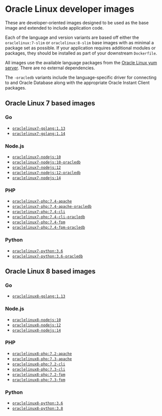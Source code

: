 # Oracle Linux developer images

These are developer-oriented images designed to be used as the base image and
extended to include application code.

Each of the language and version variants are based off either the
`oraclelinux:7-slim` or `oraclelinux:8-slim` base images with as minimal a
package set as possible. If your application requires additional modules or
packages, they should be installed as part of your downstream `Dockerfile`.

All images use the available language packages from the
[Oracle Linux yum server](https://yum.oracle.com). There are no external
dependencies.

The `-oracledb` variants include the language-specific driver for connecting to
and Oracle Database along with the appropriate Oracle Instant Client packages.

## Oracle Linux 7 based images

### Go

* [`oraclelinux7-golang:1.13`](oraclelinux7/golang/1.13/Dockerfile)
* [`oraclelinux7-golang:1.14`](oraclelinux7/golang/1.14/Dockerfile)

### Node.js

* [`oraclelinux7-nodejs:10`](oraclelinux7/nodejs/10/Dockerfile)
* [`oraclelinux7-nodejs:10-oracledb`](oraclelinux7/nodejs/10-oracledb/Dockerfile)
* [`oraclelinux7-nodejs:12`](oraclelinux7/nodejs/12/Dockerfile)
* [`oraclelinux7-nodejs:12-oracledb`](oraclelinux7/nodejs/12-oracledb/Dockerfile)
* [`oraclelinux7-nodejs:14`](oraclelinux7/nodejs/14/Dockerfile)

### PHP

* [`oraclelinux7-php:7.4-apache`](oraclelinux7/php/7.4-apache/Dockerfile)
* [`oraclelinux7-php:7.4-apache-oracledb`](oraclelinux7/php/7.4-apache-oracledb/Dockerfile)
* [`oraclelinux7-php:7.4-cli`](oraclelinux7/php/7.4-cli/Dockerfile)
* [`oraclelinux7-php:7.4-cli-oracledb`](oraclelinux7/php/7.4-cli-oracledb/Dockerfile)
* [`oraclelinux7-php:7.4-fpm`](oraclelinux7/php/7.4-fpm/Dockerfile)
* [`oraclelinux7-php:7.4-fpm-oracledb`](oraclelinux7/php/7.4-fpm-oracledb/Dockerfile)

### Python

* [`oraclelinux7-python:3.6`](oraclelinux7/python/3.6/Dockerfile)
* [`oraclelinux7-python:3.6-oracledb`](oraclelinux7/python/3.6-oracledb/Dockerfile)

## Oracle Linux 8 based images

### Go

* [`oraclelinux8-golang:1.13`](oraclelinux8/golang/1.13/Dockerfile)

### Node.js

* [`oraclelinux8-nodejs:10`](oraclelinux8/nodejs/10/Dockerfile)
* [`oraclelinux8-nodejs:12`](oraclelinux8/nodejs/12/Dockerfile)
* [`oraclelinux8-nodejs:14`](oraclelinux8/nodejs/14/Dockerfile)

### PHP

* [`oraclelinux8-php:7.2-apache`](oraclelinux8/php/7.2-apache/Dockerfile)
* [`oraclelinux8-php:7.3-apache`](oraclelinux8/php/7.3-apache/Dockerfile)
* [`oraclelinux8-php:7.2-cli`](oraclelinux8/php/7.2-cli/Dockerfile)
* [`oraclelinux8-php:7.3-cli`](oraclelinux8/php/7.3-cli/Dockerfile)
* [`oraclelinux8-php:7.2-fpm`](oraclelinux8/php/7.2-fpm/Dockerfile)
* [`oraclelinux8-php:7.3-fpm`](oraclelinux8/php/7.3-fpm/Dockerfile)


### Python

* [`oraclelinux8-python:3.6`](oraclelinux8/python/3.6/Dockerfile)
* [`oraclelinux8-python:3.8`](oraclelinux8/python/3.8/Dockerfile)
